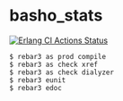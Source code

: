 # basho_stats

[![Erlang CI Actions Status](https://github.com/basho/basho_stats/workflows/Erlang%20CI/badge.svg)](https://github.com/basho/basho_stats/actions)

```shell
$ rebar3 as prod compile
$ rebar3 as check xref
$ rebar3 as check dialyzer
$ rebar3 eunit
$ rebar3 edoc
```
